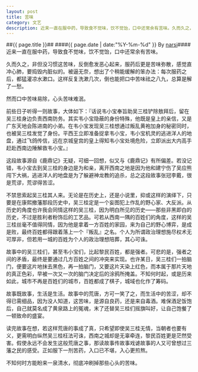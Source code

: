 ```yaml
---
layout: post
title: 苦味
category: 文艺
description: 近来一直在服中药，导致食不觉味，饮不觉饴，口中还常余有苦味。久而久之，非但没习惯这苦味，反倒愈发恶心起来，服药后更是苦味弥散，感觉直冲心肺，要捣毁内脏似的。被逼无奈，想出了个稍能缓解的笨办法：每次服药……
---
```

##{{ page.title }}##
####{{ page.date | date:"%Y-%m-%d" }} By [narsi](http://huangxc.com)####
近来一直在服中药，导致食不觉味，饮不觉饴，口中还常余有苦味。
     
久而久之，非但没习惯这苦味，反倒愈发恶心起来，服药后更是苦味弥散，感觉直冲心肺，要捣毁内脏似的。被逼无奈，想出了个稍能缓解的笨办法：每次服药之后，都猛灌凉水漱口。这样反复洗漱几次，倒也能把口中苦味祛之八九，总算是解了一愁。
     
然而口中苦味易除，心头苦味难泯。
     
前些日子听得一则故事，大体如下：『话说韦小宝奉旨助吴三桂铲除敖拜后，留在吴三桂身边负责西南防务。其实韦小宝隐蔽的身份特殊，他既是皇上的亲信，又是广东天地会陈进南的小弟。在韦小宝发现吴三桂想通过叛乱黄袍加身的秘密同时，也被吴三桂发觉了身份。平西王立即准备捉拿韦小宝，韦小宝机灵的逃进洋人的地盘，通过飞鸽传信，远在京城皇宫的皇上得知韦小宝处境危险，立即派出大内高手赶赴西南边陲解救韦小宝。』
     
这段故事源自《鹿鼎记》无疑，可细一回想，似又与《鹿鼎记》有所偏差。若没记错，韦小宝去到吴三桂的身边是为和亲，离开西南之地是因为他和建宁伤了吴应熊闯下大祸，逃进洋人的地盘是为了躲避神龙教的追杀，总之这段故事张冠李戴，很是荒谬，荒谬得苦涩。
     
不禁思索起吴三桂其人来。无论是在历史上，还是小说里，抑或这样的演绎下，只要是在康熙撤藩那段历史中，吴三桂定是一个妄图犯上作乱的野心家、大反派。从历史的角度也许我会同情这样的吴三桂，因为明白所见的历史——那些非黑即白的历史，不过是胜利者粉饰后的工艺品。可若从西南一隅的百姓们的角度，这样的吴三桂丝毫不值得同情，因为他是拿着一方百姓的家园，来为自己的野心博弈，是成是败，最终百姓都得跟着落上一个『叛乱』之名。个人为所谓政治理想施尽权术无可厚非，但若用一城的百姓为个人的政治理想陪葬，其心可诛。
     
故事中的吴三桂们，甚至韦小宝们，比起黎民百姓，都是强者。可悲的是，强者之间的矛盾，最终是要通过几方百姓之间的冲突来实现。也许某日，吴三桂们一拍脑门，便要这片地抹去黑色，再一拍脑门，又要这片天染上红色，而本属于那片天地的真正色彩，早被一次又一次的脑门决定后的涂鸦所掩盖。不知何时起，或是历来如此，城市不再是百姓们的城市，百姓都成了棋子，城域也化作了筹码。
     
故事既故事，生活是生活。故事中的荒唐，方可一笑了之，而生活中的苦涩，却不得已需细品，因为没人知道，这苦味，是源自良药，还是来自毒酒。难保酒足饭饱后，自己就莫名成了黄泉路上的冤魂，末了还替吴三桂们摇旗叫好，让自己饱餐了一顿致命的盛宴。
     
读完故事在想，若这样荒唐的事成了真，只希望即使吴三桂无情，当朝者也要有义，更需明白纵然吴三桂枉法可诛，西南之城却是无辜牵连，黎民百姓更是茫然受害。假使永远不会发生这般荒唐之事，那读故事传故事戏谑故事的人又可曾想过三藩之民的感受。正如服下一剂苦药，入口已不堪，入心更煎熬。
     
不知何时方能盼来一泉清水，彻底冲刷掉那些心头的苦味。
